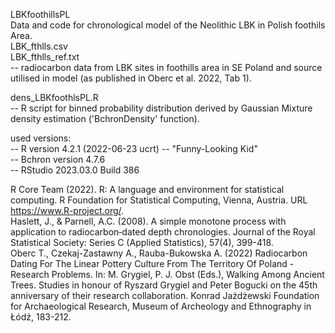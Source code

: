 LBKfoothillsPL  
Data and code for chronological model of the Neolithic LBK in Polish foothils Area.  
LBK_fthlls.csv  
LBK_fthlls_ref.txt  
-- radiocarbon data from LBK sites in foothills area in SE Poland and source utilised in model (as published in Oberc et al. 2022, Tab 1).
  
dens_LBKfoothlsPL.R  
-- R script for binned probability distribution derived by Gaussian Mixture density estimation ('BchronDensity' function).

used versions:  
-- R version 4.2.1 (2022-06-23 ucrt) -- "Funny-Looking Kid"  
-- Bchron version 4.7.6  
-- RStudio 2023.03.0 Build 386

R Core Team (2022). R: A language and environment for statistical computing. R Foundation for Statistical Computing, Vienna, Austria. URL https://www.R-project.org/.  
Haslett, J., & Parnell, A.C. (2008). A simple monotone process with application to radiocarbon‐dated depth chronologies. Journal of the Royal Statistical Society: Series C (Applied Statistics), 57(4), 399-418.  
Oberc T., Czekaj-Zastawny A., Rauba-Bukowska A. (2022) Radiocarbon Dating For The Linear Pottery Culture From The Territory Of Poland - Research Problems. In: M. Grygiel, P. J. Obst (Eds.), Walking Among Ancient Trees. Studies in honour of Ryszard Grygiel and Peter Bogucki on the 45th anniversary of their research collaboration. Konrad Jażdżewski Foundation for Archaeological Research, Museum of Archeology and Ethnography in Łódź, 183-212.
